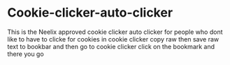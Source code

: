 # Cookie-clicker-auto-clicker
This is the Neelix approved cookie clicker auto clicker for people who dont like to have to clicke for cookies in cookie clicker
copy raw then save raw text to bookbar and then go to cookie clicker click on the bookmark and there you go
